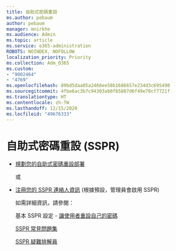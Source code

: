 ```yaml
---
title: 自助式密碼重設
ms.author: pebaum
author: pebaum
manager: mnirkhe
ms.audience: Admin
ms.topic: article
ms.service: o365-administration
ROBOTS: NOINDEX, NOFOLLOW
localization_priority: Priority
ms.collection: Adm_O365
ms.custom:
- "9002464"
- "4769"
ms.openlocfilehash: 89bd5daa05a2466ee58b1686657e234d3c695490
ms.sourcegitcommit: 4fbe6ac3b7c94303ab0f85807d6f49e70cf7721f
ms.translationtype: HT
ms.contentlocale: zh-TW
ms.lasthandoff: 12/15/2020
ms.locfileid: "49676333"
---
```

# <a name="self-service-password-reset-sspr"></a>自助式密碼重設 (SSPR)

- [ 規劃您的自助式密碼重設部署](https://go.microsoft.com/fwlink/?linkid=2142944)  

    或
- [注冊您的 SSPR 連絡人資訊](https://go.microsoft.com/fwlink/?linkid=849451) (根據預設，管理員會啟用 SSPR)

    如需詳細資訊，請參閱：

    基本 SSPR 設定 - [讓使用者重設自己的密碼](https://docs.microsoft.com/microsoft-365/admin/add-users/let-users-reset-passwords)

    [SSPR 常見問題集](https://docs.microsoft.com/azure/active-directory/authentication/active-directory-passwords-faq)

    [SSPR 疑難排解員](https://docs.microsoft.com/azure/active-directory/authentication/active-directory-passwords-troubleshoot)
